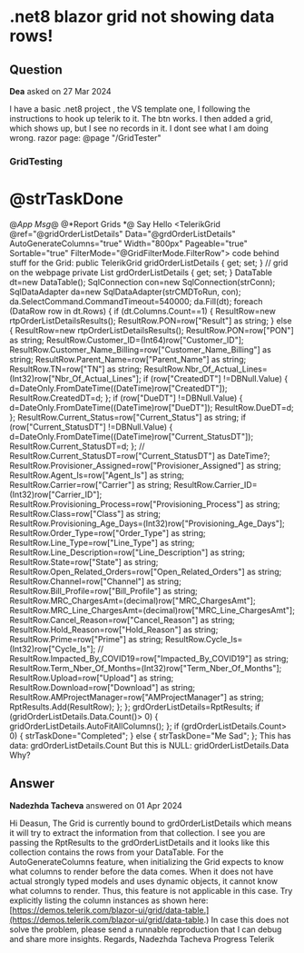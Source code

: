 # .net8 blazor grid not showing data rows!

## Question

**Dea** asked on 27 Mar 2024

I have a basic .net8 project , the VS template one, I following the instructions to hook up telerik to it. The btn works. I then added a grid, which shows up, but I see no records in it. I dont see what I am doing wrong. razor page: @page "/GridTester" <h3>GridTesting</h3> <h1>@strTaskDone</h1> <TelerikLoaderContainer Visible="@ldrVisible" Class="no-panel"> <Template> <TelerikLoader></TelerikLoader> <div> <span></span> <span>Please wait, I am currenlty working on it...</span> </div> </Template> </TelerikLoaderContainer> <TelerikGridLayout> <GridLayoutColumns> <GridLayoutColumn Width="100%"></GridLayoutColumn> </GridLayoutColumns> <GridLayoutRows> <GridLayoutRow Height="@strAppMsgHT"></GridLayoutRow> @*App Msg*@<GridLayoutRow Height="@strGridHT"></GridLayoutRow> @*Report Grids *@</GridLayoutRows> <GridLayoutItems> <GridLayoutItem Row="1" Column="1"> <TelerikButton OnClick="@SayHelloHandler" ThemeColor="@ThemeConstants.Button.ThemeColor.Primary">Say Hello</TelerikButton> </GridLayoutItem> <GridLayoutItem Row="2" Column="1" ColumnSpan="2"> <TelerikGrid @ref="@gridOrderListDetails" Data="@grdOrderListDetails" AutoGenerateColumns="true" Width="800px" Pageable="true" Sortable="true" FilterMode="@GridFilterMode.FilterRow"> </TelerikGrid> </GridLayoutItem> </GridLayoutItems> </TelerikGridLayout> code behind stuff for the Grid: public TelerikGrid<rtpOrderListDetailsResults> gridOrderListDetails { get; set; } // grid on the webpage private List<rtpOrderListDetailsResults> grdOrderListDetails { get; set; } DataTable dt=new DataTable(); SqlConnection con=new SqlConnection(strConn); SqlDataAdapter da=new SqlDataAdapter(strCMDToRun, con); da.SelectCommand.CommandTimeout=540000; da.Fill(dt); foreach (DataRow row in dt.Rows) { if (dt.Columns.Count==1) { ResultRow=new rtpOrderListDetailsResults(); ResultRow.PON=row["Result"] as string; } else { ResultRow=new rtpOrderListDetailsResults(); ResultRow.PON=row["PON"] as string; ResultRow.Customer_ID=(Int64)row["Customer_ID"]; ResultRow.Customer_Name_Billing=row["Customer_Name_Billing"] as string; ResultRow.Parent_Name=row["Parent_Name"] as string; ResultRow.TN=row["TN"] as string; ResultRow.Nbr_Of_Actual_Lines=(Int32)row["Nbr_Of_Actual_Lines"]; if (row["CreatedDT"] !=DBNull.Value) { d=DateOnly.FromDateTime((DateTime)row["CreatedDT"]); ResultRow.CreatedDT=d; }; if (row["DueDT"] !=DBNull.Value) { d=DateOnly.FromDateTime((DateTime)row["DueDT"]); ResultRow.DueDT=d; }; ResultRow.Current_Status=row["Current_Status"] as string; if (row["Current_StatusDT"] !=DBNull.Value) { d=DateOnly.FromDateTime((DateTime)row["Current_StatusDT"]); ResultRow.Current_StatusDT=d; }; // ResultRow.Current_StatusDT=row["Current_StatusDT"] as DateTime?; ResultRow.Provisioner_Assigned=row["Provisioner_Assigned"] as string; ResultRow.Agent_Is=row["Agent_Is"] as string; ResultRow.Carrier=row["Carrier"] as string; ResultRow.Carrier_ID=(Int32)row["Carrier_ID"]; ResultRow.Provisioning_Process=row["Provisioning_Process"] as string; ResultRow.Class=row["Class"] as string; ResultRow.Provisioning_Age_Days=(Int32)row["Provisioning_Age_Days"]; ResultRow.Order_Type=row["Order_Type"] as string; ResultRow.Line_Type=row["Line_Type"] as string; ResultRow.Line_Description=row["Line_Description"] as string; ResultRow.State=row["State"] as string; ResultRow.Open_Related_Orders=row["Open_Related_Orders"] as string; ResultRow.Channel=row["Channel"] as string; ResultRow.Bill_Profile=row["Bill_Profile"] as string; ResultRow.MRC_ChargesAmt=(decimal)row["MRC_ChargesAmt"]; ResultRow.MRC_Line_ChargesAmt=(decimal)row["MRC_Line_ChargesAmt"]; ResultRow.Cancel_Reason=row["Cancel_Reason"] as string; ResultRow.Hold_Reason=row["Hold_Reason"] as string; ResultRow.Prime=row["Prime"] as string; ResultRow.Cycle_Is=(Int32)row["Cycle_Is"]; // ResultRow.Impacted_By_COVID19=row["Impacted_By_COVID19"] as string; ResultRow.Term_Nber_Of_Months=(Int32)row["Term_Nber_Of_Months"]; ResultRow.Upload=row["Upload"] as string; ResultRow.Download=row["Download"] as string; ResultRow.AMProjectManager=row["AMProjectManager"] as string; RptResults.Add(ResultRow); }; }; grdOrderListDetails=RptResults; if (gridOrderListDetails.Data.Count()> 0) { gridOrderListDetails.AutoFitAllColumns(); }; if (grdOrderListDetails.Count> 0) { strTaskDone="Completed"; } else { strTaskDone="Me Sad"; }; This has data: grdOrderListDetails.Count But this is NULL: gridOrderListDetails.Data Why?

## Answer

**Nadezhda Tacheva** answered on 01 Apr 2024

Hi Deasun, The Grid is currently bound to grdOrderListDetails which means it will try to extract the information from that collection. I see you are passing the RptResults to the grdOrderListDetails and it looks like this collection contains the rows from your DataTable. For the AutoGenerateColumns feature, when initializing the Grid expects to know what columns to render before the data comes. When it does not have actual strongly typed models and uses dynamic objects, it cannot know what columns to render. Thus, this feature is not applicable in this case. Try explicitly listing the column instances as shown here: [https://demos.telerik.com/blazor-ui/grid/data-table.](https://demos.telerik.com/blazor-ui/grid/data-table.) In case this does not solve the problem, please send a runnable reproduction that I can debug and share more insights. Regards, Nadezhda Tacheva Progress Telerik
